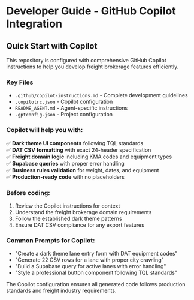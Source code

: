 # Developer Guide - GitHub Copilot Integration

## Quick Start with Copilot

This repository is configured with comprehensive GitHub Copilot instructions to help you develop freight brokerage features efficiently.

### Key Files
- `.github/copilot-instructions.md` - Complete development guidelines
- `.copilotrc.json` - Copilot configuration
- `README_AGENT.md` - Agent-specific instructions
- `.gptconfig.json` - Project configuration

### Copilot will help you with:
✅ **Dark theme UI components** following TQL standards  
✅ **DAT CSV formatting** with exact 24-header specification  
✅ **Freight domain logic** including KMA codes and equipment types  
✅ **Supabase queries** with proper error handling  
✅ **Business rules validation** for weight, dates, and equipment  
✅ **Production-ready code** with no placeholders  

### Before coding:
1. Review the Copilot instructions for context
2. Understand the freight brokerage domain requirements  
3. Follow the established dark theme patterns
4. Ensure DAT CSV compliance for any export features

### Common Prompts for Copilot:
- "Create a dark theme lane entry form with DAT equipment codes"
- "Generate 22 CSV rows for a lane with proper city crawling"
- "Build a Supabase query for active lanes with error handling"
- "Style a professional button component following TQL standards"

The Copilot configuration ensures all generated code follows production standards and freight industry requirements.